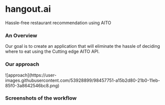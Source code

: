 # hangout.ai
<p> Hassle-free restaurant recommendation using AITO </p>

<h3>An Overview</h3>
<p> Our goal is to create an application that will eliminate the hassle of deciding where to eat using the Cutting edge AITO API. </p>

<h3>Our approach</h3>
![approach](https://user-images.githubusercontent.com/53928899/98457751-a15b2d80-21b0-11eb-85f0-3a8642546bc8.png)

<h3> Screenshots of the workflow </h3>
<img> </img>
